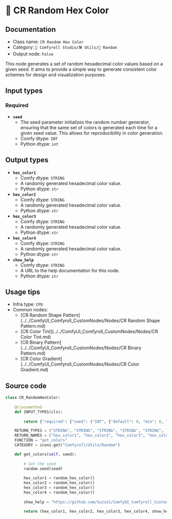 # 🎲 CR Random Hex Color
## Documentation
- Class name: `CR Random Hex Color`
- Category: `🧩 Comfyroll Studio/🛠️ Utils/🎲 Random`
- Output node: `False`

This node generates a set of random hexadecimal color values based on a given seed. It aims to provide a simple way to generate consistent color schemes for design and visualization purposes.
## Input types
### Required
- **`seed`**
    - The seed parameter initializes the random number generator, ensuring that the same set of colors is generated each time for a given seed value. This allows for reproducibility in color generation.
    - Comfy dtype: `INT`
    - Python dtype: `int`
## Output types
- **`hex_color1`**
    - Comfy dtype: `STRING`
    - A randomly generated hexadecimal color value.
    - Python dtype: `str`
- **`hex_color2`**
    - Comfy dtype: `STRING`
    - A randomly generated hexadecimal color value.
    - Python dtype: `str`
- **`hex_color3`**
    - Comfy dtype: `STRING`
    - A randomly generated hexadecimal color value.
    - Python dtype: `str`
- **`hex_color4`**
    - Comfy dtype: `STRING`
    - A randomly generated hexadecimal color value.
    - Python dtype: `str`
- **`show_help`**
    - Comfy dtype: `STRING`
    - A URL to the help documentation for this node.
    - Python dtype: `str`
## Usage tips
- Infra type: `CPU`
- Common nodes:
    - [CR Random Shape Pattern](../../ComfyUI_Comfyroll_CustomNodes/Nodes/CR Random Shape Pattern.md)
    - [CR Color Tint](../../ComfyUI_Comfyroll_CustomNodes/Nodes/CR Color Tint.md)
    - [CR Binary Pattern](../../ComfyUI_Comfyroll_CustomNodes/Nodes/CR Binary Pattern.md)
    - [CR Color Gradient](../../ComfyUI_Comfyroll_CustomNodes/Nodes/CR Color Gradient.md)



## Source code
```python
class CR_RandomHexColor:
    
    @classmethod
    def INPUT_TYPES(cls):
        
        return {"required": {"seed": ("INT", {"default": 0, "min": 0, "max": 0xffffffffffffffff}),}}

    RETURN_TYPES = ("STRING", "STRING", "STRING", "STRING", "STRING", )
    RETURN_NAMES = ("hex_color1", "hex_color2", "hex_color3", "hex_color4", "show_help", )
    FUNCTION = "get_colors"
    CATEGORY = icons.get("Comfyroll/Utils/Random")

    def get_colors(self, seed):
    
        # Set the seed
        random.seed(seed)
    
        hex_color1 = random_hex_color()
        hex_color2 = random_hex_color()
        hex_color3 = random_hex_color()
        hex_color4 = random_hex_color()
        
        show_help = "https://github.com/Suzie1/ComfyUI_Comfyroll_CustomNodes/wiki/Other-Nodes#cr-random-hex-color"
             
        return (hex_color1, hex_color2, hex_color3, hex_color4, show_help, )

```
